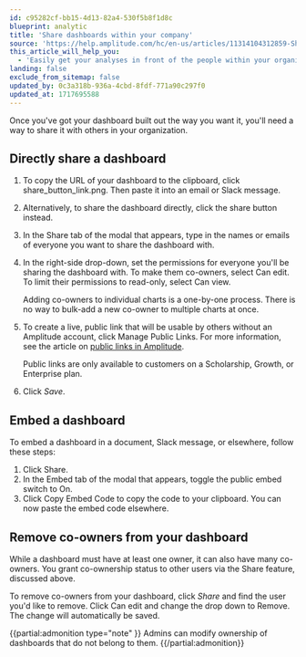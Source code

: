 ```yaml
---
id: c95282cf-bb15-4d13-82a4-530f5b8f1d8c
blueprint: analytic
title: 'Share dashboards within your company'
source: 'https://help.amplitude.com/hc/en-us/articles/11314104312859-Share-dashboards-within-your-company'
this_article_will_help_you:
  - 'Easily get your analyses in front of the people within your organization who need to see them'
landing: false
exclude_from_sitemap: false
updated_by: 0c3a318b-936a-4cbd-8fdf-771a90c297f0
updated_at: 1717695588
---
```

Once you've got your dashboard built out the way you want it, you'll need a way to share it with others in your organization.

## Directly share a dashboard

1. To copy the URL of your dashboard to the clipboard, click share_button_link.png. Then paste it into an email or Slack message.
2. Alternatively, to share the dashboard directly, click the share button instead.
3. In the Share tab of the modal that appears, type in the names or emails of everyone you want to share the dashboard with.
4. In the right-side drop-down, set the permissions for everyone you'll be sharing the dashboard with. To make them co-owners, select Can edit. To limit their permissions to read-only, select Can view.
      
	Adding co-owners to individual charts is a one-by-one process. There is no way to bulk-add a new co-owner to multiple charts at once.
    
5. To create a live, public link that will be usable by others without an Amplitude account, click Manage Public Links. For more information, see the article on [public links in Amplitude](/docs/analytics/share-external).

	Public links are only available to customers on a Scholarship, Growth, or Enterprise plan.
    
6. Click _Save_.

## Embed a dashboard

To embed a dashboard in a document, Slack message, or elsewhere, follow these steps:

1. Click Share.
2. In the Embed tab of the modal that appears, toggle the public embed switch to On.
3. Click Copy Embed Code to copy the code to your clipboard. You can now paste the embed code elsewhere.

## Remove co-owners from your dashboard

While a dashboard must have at least one owner, it can also have many co-owners. You grant co-ownership status to other users via the Share feature, discussed above.

To remove co-owners from your dashboard, click _Share_ and find the user you'd like to remove. Click Can edit and change the drop down to Remove. The change will automatically be saved.

{{partial:admonition type="note" }}
Admins can modify ownership of dashboards that do not belong to them.
{{/partial:admonition}}